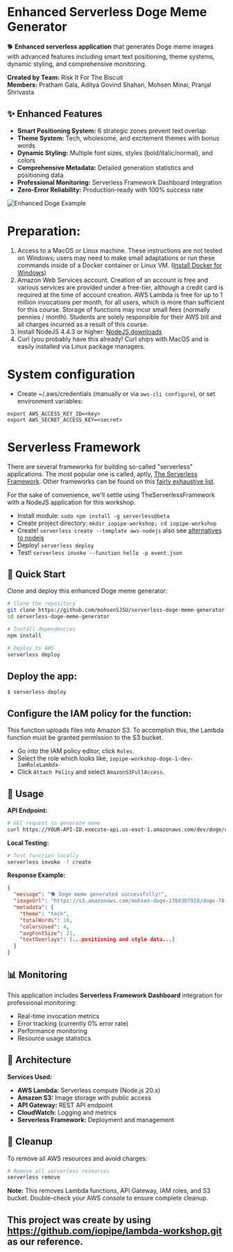 # Enhanced Serverless Doge Meme Generator

🐕 **Enhanced serverless application** that generates Doge meme images with advanced features including smart text positioning, theme systems, dynamic styling, and comprehensive monitoring.

**Created by Team:** Risk It For The Biscuit  
**Members:** Pratham Gala, Aditya Govind Shahari, Mohsen Minai, Pranjal Shrivasta

## ✨ Enhanced Features
- **Smart Positioning System:** 6 strategic zones prevent text overlap
- **Theme System:** Tech, wholesome, and excitement themes with bonus words
- **Dynamic Styling:** Multiple font sizes, styles (bold/italic/normal), and colors
- **Comprehensive Metadata:** Detailed generation statistics and positioning data
- **Professional Monitoring:** Serverless Framework Dashboard integration
- **Zero-Error Reliability:** Production-ready with 100% success rate

![Enhanced Doge Example](https://s3.amazonaws.com/mohsen-doge-1760307918/doge-78.jpg)


# Preparation:

1. Access to a MacOS or Linux machine. These instructions are not tested on Windows; users may need to make small adaptations or run these commands inside of a Docker container or Linux VM. ([Install Docker for Windows](https://docs.docker.com/docker-for-windows/))
2. Amazon Web Services account. Creation of an account is free and various services are provided under a free-tier, although a credit card is required at the time of account creation. AWS Lambda is free for up to 1 million invocations per month, for all users, which is more than sufficient for this course. Storage of functions may incur small fees (normally pennies / month).  Students are solely responsible for their AWS bill and all charges incurred as a result of this course.
3. Install NodeJS 4.4.3 or higher: [NodeJS downloads](https://nodejs.org/en/)
4. Curl (you probably have this already! Curl ships with MacOS and is easily installed via Linux package managers.

# System configuration

* Create ~/.aws/credentials (manually or via `aws-cli configure`), or set environment variables:

```
export AWS_ACCESS_KEY_ID=<key>
export AWS_SECRET_ACCESS_KEY=<secret>
```

# Serverless Framework

There are several frameworks for building so-called "serverless" applications. The most
popular one is called, aptly, [The Serverless Framework](http://www.serverless.com). Other
frameworks can be found on this [fairly exhaustive list](https://github.com/anaibol/awesome-serverless).

For the sake of convenience, we'll settle using TheServerlessFramework with a NodeJS application for this workshop.

* Install module: `sudo npm install -g serverless@beta`
* Create project directory: `mkdir iopipe-workshop; cd iopipe-workshop`
* Create! `serverless create --template aws-nodejs` also see [alternatives to nodejs](https://github.com/serverless/serverless/tree/master/lib/plugins/create/templates)
* Deploy! `serverless deploy`
* Test!   `serverless invoke --function hello -p event.json`

## 🚀 Quick Start

Clone and deploy this enhanced Doge meme generator:

```bash
# Clone the repository
git clone https://github.com/mohsenSJSU/serverless-doge-meme-generator.git
cd serverless-doge-meme-generator

# Install dependencies
npm install

# Deploy to AWS
serverless deploy
```

## Deploy the app:

```
$ serverless deploy
```

## Configure the IAM policy for the function:

This function uploads files into Amazon S3. To accomplish this, the Lambda function must
be granted permission to the S3 bucket.

- Go into the IAM policy editor, click `Roles`.
- Select the role which looks like, `iopipe-workshop-doge-1-dev-IamRoleLambda-`
- Click `Attach Policy` and select `AmazonS3FullAccess`.

## 🎯 Usage

**API Endpoint:**
```bash
# GET request to generate meme
curl https://YOUR-API-ID.execute-api.us-east-1.amazonaws.com/dev/doge/create
```

**Local Testing:**
```bash
# Test function locally
serverless invoke -f create
```

**Response Example:**
```json
{
  "message": "🐕 Doge meme generated successfully!",
  "imageUrl": "https://s3.amazonaws.com/mohsen-doge-1760307918/doge-78.jpg",
  "metadata": {
    "theme": "tech",
    "totalWords": 10,
    "colorsUsed": 4,
    "avgFontSize": 21,
    "textOverlays": [...positioning and style data...]
  }
}
```

## 📊 Monitoring

This application includes **Serverless Framework Dashboard** integration for professional monitoring:
- Real-time invocation metrics
- Error tracking (currently 0% error rate)
- Performance monitoring
- Resource usage statistics

## 🎨 Architecture

**Services Used:**
- **AWS Lambda:** Serverless compute (Node.js 20.x)
- **Amazon S3:** Image storage with public access
- **API Gateway:** REST API endpoint
- **CloudWatch:** Logging and metrics
- **Serverless Framework:** Deployment and management

## 🧙 Cleanup

To remove all AWS resources and avoid charges:

```bash
# Remove all serverless resources
serverless remove
```

**Note:** This removes Lambda functions, API Gateway, IAM roles, and S3 bucket. Double-check your AWS console to ensure complete cleanup.

This project was create by using https://github.com/iopipe/lambda-workshop.git as our reference. 
---
